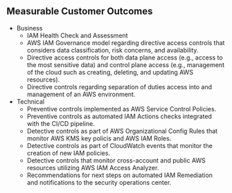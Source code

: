 ## Measurable Customer Outcomes

* Business
  * IAM Health Check and Assessment
  * AWS IAM Governance model regarding directive access controls that considers data classification, risk concerns, and availability.
  * Directive access controls for both data plane access (e.g., access to the most sensitive data) and control plane access (e.g., management of the cloud such as creating, deleting, and updating AWS resources).
  * Directive controls regarding separation of duties access into and management of an AWS environment.
* Technical
  * Preventive controls implemented as AWS Service Control Policies.
  * Preventive controls as automated IAM Actions checks integrated with the CI/CD pipeline.
  * Detective controls as part of AWS Organizational Config Rules that monitor AWS KMS key policis and AWS IAM Roles.
  * Detective controls as part of CloudWatch events that monitor the creation of new IAM policies.
  * Detective controls that monitor cross-account and public AWS resources utilizing AWS IAM Access Analyzer.
  * Recommendations for next steps on automated IAM Remediation and notifications to the security operations center.
